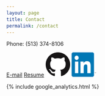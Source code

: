 ```yaml
---
layout: page
title: Contact
permalink: /contact
---
```


Phone: (513) 374-8106

[E-mail](mailto:ps.musgrave+pages.io@gmail.com) 
[Resume](../PaulMusgraveResume_E.pdf)
[![Github](../GitHub-Mark-64px.png)](https://github.com/pmusgrave)
<a href="https://www.linkedin.com/in/paul-musgrave-74818842/"><img src="../In-2C-128px-TM.png" height="64" width="64"/></a>

{% include google_analytics.html %}